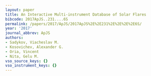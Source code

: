```yaml
---
layout: paper
title: An Interactive Multi-instrument Database of Solar Flares
bibcode: 2017ApJS..231....6S
permalink: /papers/2017/ApJS/2017ApJS%2E%2E231%2E%2E%2E%2E6S/
year: '2017'
journal_abbrev: ApJS
authors:
- Sadykov, Viacheslav M.
- Kosovichev, Alexander G.
- Oria, Vincent
- Nita, Gelu M.
vso_source_keys: {}
vso_instrument_keys: {}
---
```

